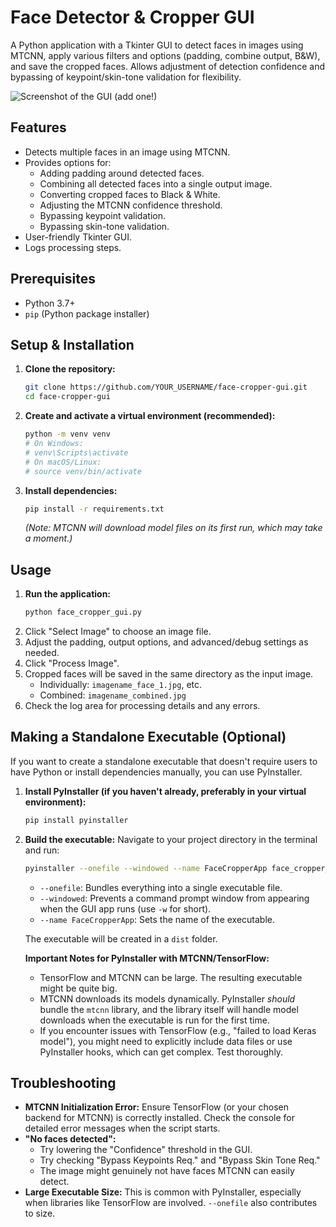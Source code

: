 # Face Detector & Cropper GUI

A Python application with a Tkinter GUI to detect faces in images using MTCNN,
apply various filters and options (padding, combine output, B&W),
and save the cropped faces. Allows adjustment of detection confidence and
bypassing of keypoint/skin-tone validation for flexibility.

![Screenshot of the GUI (add one!)](link_to_your_screenshot.png) <!-- Optional: Add a screenshot -->

## Features

*   Detects multiple faces in an image using MTCNN.
*   Provides options for:
    *   Adding padding around detected faces.
    *   Combining all detected faces into a single output image.
    *   Converting cropped faces to Black & White.
    *   Adjusting the MTCNN confidence threshold.
    *   Bypassing keypoint validation.
    *   Bypassing skin-tone validation.
*   User-friendly Tkinter GUI.
*   Logs processing steps.

## Prerequisites

*   Python 3.7+
*   `pip` (Python package installer)

## Setup & Installation

1.  **Clone the repository:**
    ```bash
    git clone https://github.com/YOUR_USERNAME/face-cropper-gui.git
    cd face-cropper-gui
    ```

2.  **Create and activate a virtual environment (recommended):**
    ```bash
    python -m venv venv
    # On Windows:
    # venv\Scripts\activate
    # On macOS/Linux:
    # source venv/bin/activate
    ```

3.  **Install dependencies:**
    ```bash
    pip install -r requirements.txt
    ```
    *(Note: MTCNN will download model files on its first run, which may take a moment.)*

## Usage

1.  **Run the application:**
    ```bash
    python face_cropper_gui.py
    ```
2.  Click "Select Image" to choose an image file.
3.  Adjust the padding, output options, and advanced/debug settings as needed.
4.  Click "Process Image".
5.  Cropped faces will be saved in the same directory as the input image.
    *   Individually: `imagename_face_1.jpg`, etc.
    *   Combined: `imagename_combined.jpg`
6.  Check the log area for processing details and any errors.

## Making a Standalone Executable (Optional)

If you want to create a standalone executable that doesn't require users to have Python or install dependencies manually, you can use PyInstaller.

1.  **Install PyInstaller (if you haven't already, preferably in your virtual environment):**
    ```bash
    pip install pyinstaller
    ```

2.  **Build the executable:**
    Navigate to your project directory in the terminal and run:
    ```bash
    pyinstaller --onefile --windowed --name FaceCropperApp face_cropper_gui.py
    ```
    *   `--onefile`: Bundles everything into a single executable file.
    *   `--windowed`: Prevents a command prompt window from appearing when the GUI app runs (use `-w` for short).
    *   `--name FaceCropperApp`: Sets the name of the executable.

    The executable will be created in a `dist` folder.

    **Important Notes for PyInstaller with MTCNN/TensorFlow:**
    *   TensorFlow and MTCNN can be large. The resulting executable might be quite big.
    *   MTCNN downloads its models dynamically. PyInstaller *should* bundle the `mtcnn` library, and the library itself will handle model downloads when the executable is run for the first time.
    *   If you encounter issues with TensorFlow (e.g., "failed to load Keras model"), you might need to explicitly include data files or use PyInstaller hooks, which can get complex. Test thoroughly.

## Troubleshooting

*   **MTCNN Initialization Error:** Ensure TensorFlow (or your chosen backend for MTCNN) is correctly installed. Check the console for detailed error messages when the script starts.
*   **"No faces detected":**
    *   Try lowering the "Confidence" threshold in the GUI.
    *   Try checking "Bypass Keypoints Req." and "Bypass Skin Tone Req."
    *   The image might genuinely not have faces MTCNN can easily detect.
*   **Large Executable Size:** This is common with PyInstaller, especially when libraries like TensorFlow are involved. `--onefile` also contributes to size.
